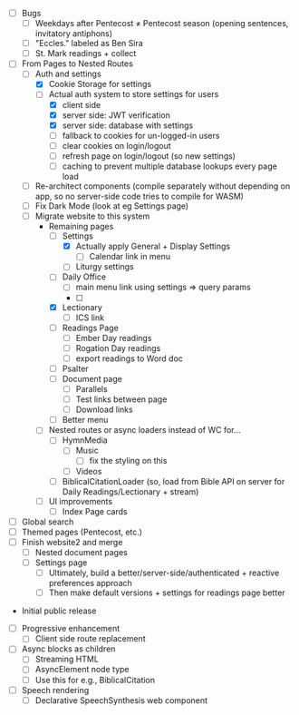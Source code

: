 - [ ] Bugs
	- [ ] Weekdays after Pentecost ≠ Pentecost season (opening sentences, invitatory antiphons)
	- [ ] "Eccles." labeled as Ben Sira
	- [ ] St. Mark readings + collect
- [ ] From Pages to Nested Routes
	- [ ] Auth and settings
		- [x] Cookie Storage for settings
		- [ ] Actual auth system to store settings for users
			- [x] client side
			- [x] server side: JWT verification
			- [x] server side: database with settings
			- [ ] fallback to cookies for un-logged-in users
			- [ ] clear cookies on login/logout
			- [ ] refresh page on login/logout (so new settings)
			- [ ] caching to prevent multiple database lookups every page load
	- [ ] Re-architect components (compile separately without depending on app, so no server-side code tries to compile for WASM)
	- [ ] Fix Dark Mode (look at eg Settings page)
	- [ ] Migrate website to this system
		-  Remaining pages
			- [ ] Settings
				- [x] Actually apply General + Display Settings
					- [ ] Calendar link in menu
				- [ ] Liturgy settings
			- [ ] Daily Office
				- [ ] main menu link using settings => query params
				- [ ] 
			- [x] Lectionary
				- [ ] ICS link
			- [ ] Readings Page
				- [ ] Ember Day readings
				- [ ] Rogation Day readings
				- [ ] export readings to Word doc
			- [ ] Psalter
			- [ ] Document page
				- [ ] Parallels
				- [ ] Test links between page
				- [ ] Download links
			- [ ] Better menu
		- [ ] Nested routes or async loaders instead of WC for...
			- [ ] HymnMedia
				- [ ] Music
					- [ ] fix the styling on this
				- [ ] Videos
			- [ ] BiblicalCitationLoader (so, load from Bible API on server for Daily Readings/Lectionary + stream)
		- [ ] UI improvements
			- [ ] Index Page cards
- [ ] Global search
- [ ] Themed pages (Pentecost, etc.)
- [ ] Finish website2 and merge
	- [ ] Nested document pages
	- [ ] Settings page
		- [ ] Ultimately, build a better/server-side/authenticated + reactive preferences approach
		- [ ] Then make default versions + settings for readings page better
- Initial public release
- [ ] Progressive enhancement
	- [ ] Client side route replacement
- [ ] Async blocks as children
	- [ ] Streaming HTML
	- [ ] AsyncElement node type
	- [ ] Use this for e.g., BiblicalCitation
- [ ] Speech rendering
	- [ ] Declarative SpeechSynthesis web component